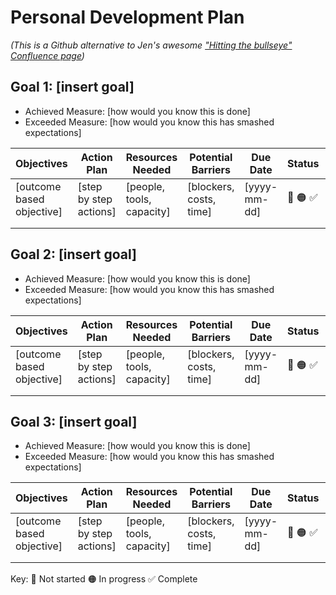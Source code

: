 # Personal Development Plan

_(This is a Github alternative to Jen's awesome ["Hitting the bullseye" Confluence page](https://asoscom.atlassian.net/wiki/spaces/JDART/pages/3666248797/Hitting+the+bullseye))_

## Goal 1: [insert goal]

- Achieved Measure: [how would you know this is done]
- Exceeded Measure: [how would you know this has smashed expectations]

| Objectives  	| Action Plan  	| Resources Needed  	| Potential Barriers  	| Due Date  	| Status  	| Evidence Date  	|
|---	|---	|---	|---	|---	|---	|---	|
| [outcome based objective]  	| [step by step actions]  	| [people, tools, capacity]  	| [blockers, costs, time]  	| [yyyy-mm-dd]  	|  🛑 🟠 ✅	| [Outputs and notes]  	|
|   	|   	|   	|   	|   	|   	|   	|
|   	|   	|   	|   	|   	|   	|   	|

## Goal 2: [insert goal]

- Achieved Measure: [how would you know this is done]
- Exceeded Measure: [how would you know this has smashed expectations]

| Objectives  	| Action Plan  	| Resources Needed  	| Potential Barriers  	| Due Date  	| Status  	| Evidence Date  	|
|---	|---	|---	|---	|---	|---	|---	|
| [outcome based objective]  	| [step by step actions]  	| [people, tools, capacity]  	| [blockers, costs, time]  	| [yyyy-mm-dd]  	|  🛑 🟠 ✅	| [Outputs and notes]  	|
|   	|   	|   	|   	|   	|   	|   	|
|   	|   	|   	|   	|   	|   	|   	|

## Goal 3: [insert goal]

- Achieved Measure: [how would you know this is done]
- Exceeded Measure: [how would you know this has smashed expectations]

| Objectives  	| Action Plan  	| Resources Needed  	| Potential Barriers  	| Due Date  	| Status  	| Evidence Date  	|
|---	|---	|---	|---	|---	|---	|---	|
| [outcome based objective]  	| [step by step actions]  	| [people, tools, capacity]  	| [blockers, costs, time]  	| [yyyy-mm-dd]  	|  🛑 🟠 ✅	| [Outputs and notes]  	|
|   	|   	|   	|   	|   	|   	|   	|
|   	|   	|   	|   	|   	|   	|   	|

Key: 🛑 Not started  🟠 In progress  ✅ Complete
